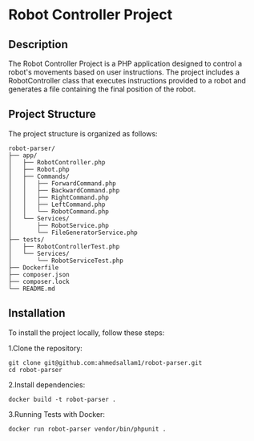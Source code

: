 # Robot Controller Project

## Description
The Robot Controller Project is a PHP application designed to control a robot's movements based on user instructions. The project includes a RobotController class that executes instructions provided to a robot and generates a file containing the final position of the robot.

## Project Structure
The project structure is organized as follows:

```
robot-parser/
├── app/
│   ├── RobotController.php
│   ├── Robot.php
│   ├── Commands/
│   │   ├── ForwardCommand.php
│   │   ├── BackwardCommand.php
│   │   ├── RightCommand.php
│   │   ├── LeftCommand.php
│   │   └── RobotCommand.php
│   └── Services/
│       ├── RobotService.php
│       └── FileGeneratorService.php
├── tests/
│   ├── RobotControllerTest.php
│   └── Services/
│       └── RobotServiceTest.php
├── Dockerfile
├── composer.json
├── composer.lock
└── README.md
```
## Installation
To install the project locally, follow these steps:

1.Clone the repository:

```
git clone git@github.com:ahmedsallam1/robot-parser.git
cd robot-parser
```
2.Install dependencies:
```
docker build -t robot-parser .
```
3.Running Tests with Docker:
```
docker run robot-parser vendor/bin/phpunit .
```